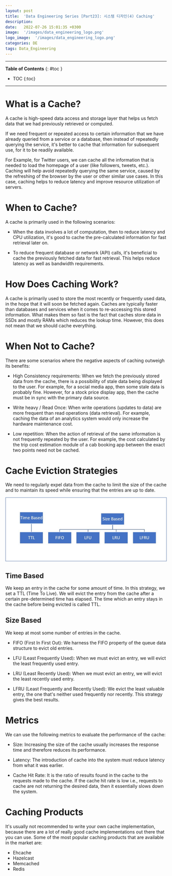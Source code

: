 ```yaml
---
layout: post
title:  'Data Engineering Series [Part23]: 시스템 디자인(4) Caching'
description: 
date:   2022-07-26 15:01:35 +0300
image:  '/images/data_engineering_logo.png'
logo_image:  '/images/data_engineering_logo.png'
categories: DE
tags: Data_Engineering
---
```

---

**Table of Contents**
{: #toc }
*  TOC
{:toc}

---

# What is a Cache?
A cache is high-speed data access and storage layer that helps us fetch data that we had previously retrieved or computed.  

If we need frequent or repeated access to certain information that we have already queried from a service or a database, then instead of repeatedly querying the service, it's better to cache that information for subsequent use, for it to be readily available.  

For Example, for Twitter users, we can cache all the information that is needed to load the homepage of a user (like followers, tweets, etc.). Caching will help avoid repeatedly querying the same service, caused by the refreshing of the browser by the user or other similar use cases. In this case, caching helps to reduce latency and improve resource utilization of servers.  



# When to Cache?
A cache is primarily used in the following scenarios:  

- When the data involves a lot of computation, then to reduce latency and CPU utilization, it's good to cache the pre-calculated information for fast retrieval later on.

- To reduce frequent database or network (API) calls, it's beneficial to cache the previously fetched data for fast retrieval. This helps reduce latency as well as bandwidth requirements.


# How Does Caching Work?

A cache is primarily used to store the most recently or frequently used data, in the hope that it will soon be fetched again. Caches are typically faster than databases and services when it comes to re-accessing this stored information. What makes them so fast is the fact that caches store data in SSDs and mostly RAMs which reduces the lookup time. However, this does not mean that we should cache everything.  



# When Not to Cache?
There are some scenarios where the negative aspects of caching outweigh its benefits:  

- High Consistency requirements: When we fetch the previously stored data from the cache, there is a possibility of stale data being displayed to the user. For example, for a social media app, then some stale data is probably fine. However, for a stock price display app, then the cache must be in sync with the primary data source.  

- Write heavy / Read Once: When write operations (updates to data) are more frequent than read operations (data retrieval). For example, caching the data of an analytics system would only increase the hardware maintenance cost.  

- Low repetition: When the action of retrieval of the same information is not frequently repeated by the user. For example, the cost calculated by the trip cost estimation module of a cab booking app between the exact two points need not be cached.  

# Cache Eviction Strategies
We need to regularly expel data from the cache to limit the size of the cache and to maintain its speed while ensuring that the entries are up to date.  

![](/images/system_design_12.png)

## Time Based

We keep an entry in the cache for some amount of time. In this strategy, we set a TTL (Time To Live). We will evict the entry from the cache after a certain pre-determined time has elapsed. The time which an entry stays in the cache before being evicted is called TTL.  

## Size Based

We keep at most some number of entries in the cache.  

- FIFO (First In First Out): We harness the FIFO property of the queue data structure to evict old entries.

- LFU (Least Frequently Used): When we must evict an entry, we will evict the least frequently used entry.

- LRU (Least Recently Used): When we must evict an entry, we will evict the least recently used entry.

- LFRU (Least Frequently and Recently Used): We evict the least valuable entry, the one that's neither used frequently nor recently. This strategy gives the best results.


# Metrics
We can use the following metrics to evaluate the performance of the cache:  

- Size: Increasing the size of the cache usually increases the response time and therefore reduces its performance.

- Latency: The introduction of cache into the system must reduce latency from what it was earlier.

- Cache Hit Rate: It is the ratio of results found in the cache to the requests made to the cache. If the cache hit rate is low i.e., requests to cache are not returning the desired data, then it essentially slows down the system.

# Caching Products

It's usually not recommended to write your own cache implementation, because there are a lot of really good cache implementations out there that you can use. Some of the most popular caching products that are available in the market are:  

- Ehcache
- Hazelcast
- Memcached
- Redis
